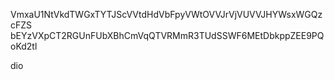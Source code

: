 VmxaU1NtVkdTWGxTYTJScVVtdHdVbFpyVWtOVVJrVjVUVVJHYWsxWGQzcFZS
bEYzVXpCT2RGUnFUbXBhCmVqQTVRMmR3TUdSSWF6MEtDbkppZEE9PQoKd2tl

dio